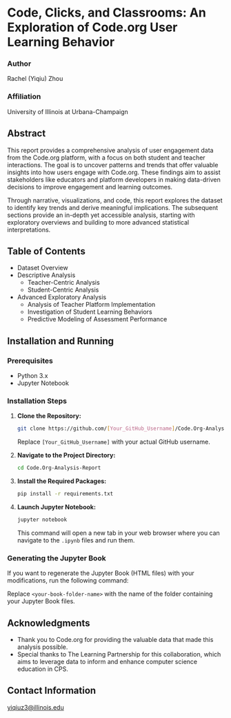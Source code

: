 # Code, Clicks, and Classrooms: An Exploration of Code.org User Learning Behavior

### Author
Rachel (Yiqiu) Zhou

### Affiliation
University of Illinois at Urbana-Champaign

## Abstract
This report provides a comprehensive analysis of user engagement data from the Code.org platform, with a focus on both student and teacher interactions. The goal is to uncover patterns and trends that offer valuable insights into how users engage with Code.org. These findings aim to assist stakeholders like educators and platform developers in making data-driven decisions to improve engagement and learning outcomes.

Through narrative, visualizations, and code, this report explores the dataset to identify key trends and derive meaningful implications. The subsequent sections provide an in-depth yet accessible analysis, starting with exploratory overviews and building to more advanced statistical interpretations.

## Table of Contents
- Dataset Overview
- Descriptive Analysis
  - Teacher-Centric Analysis
  - Student-Centric Analysis
- Advanced Exploratory Analysis
  - Analysis of Teacher Platform Implementation
  - Investigation of Student Learning Behaviors
  - Predictive Modeling of Assessment Performance

## Installation and Running

### Prerequisites
- Python 3.x
- Jupyter Notebook

### Installation Steps

1. **Clone the Repository:**
    ```bash
    git clone https://github.com/[Your_GitHub_Username]/Code.Org-Analysis-Report.git
    ```
    Replace `[Your_GitHub_Username]` with your actual GitHub username.

2. **Navigate to the Project Directory:**
    ```bash
    cd Code.Org-Analysis-Report
    ```

3. **Install the Required Packages:**
    ```bash
    pip install -r requirements.txt
    ```

4. **Launch Jupyter Notebook:**
    ```bash
    jupyter notebook
    ```
    This command will open a new tab in your web browser where you can navigate to the `.ipynb` files and run them.

### Generating the Jupyter Book
If you want to regenerate the Jupyter Book (HTML files) with your modifications, run the following command:

Replace `<your-book-folder-name>` with the name of the folder containing your Jupyter Book files.

## Acknowledgments
- Thank you to Code.org for providing the valuable data that made this analysis possible.
- Special thanks to The Learning Partnership for this collaboration, which aims to leverage data to inform and enhance computer science education in CPS.

## Contact Information
yiqiuz3@illinois.edu